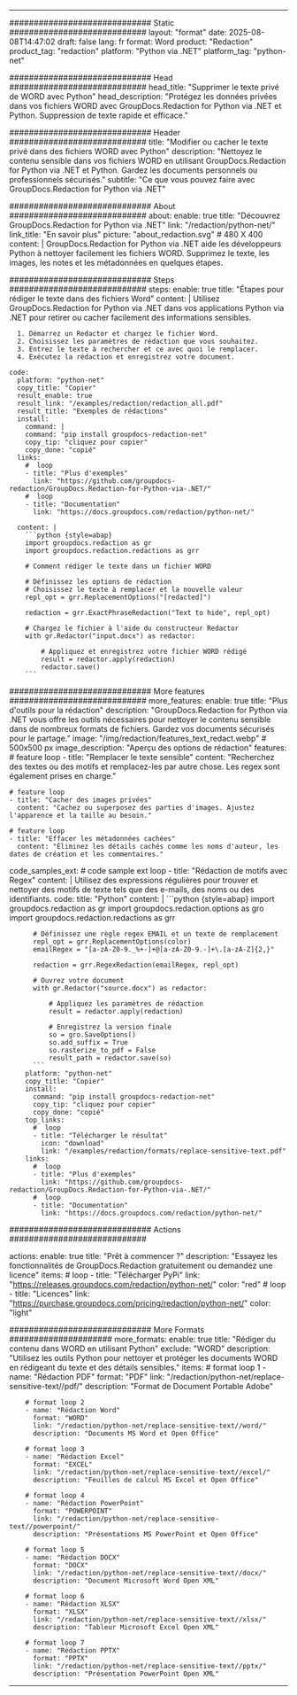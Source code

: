 
---
############################# Static ############################
layout: "format"
date:  2025-08-08T14:47:02
draft: false
lang: fr
format: Word
product: "Redaction"
product_tag: "redaction"
platform: "Python via .NET"
platform_tag: "python-net"

############################# Head ############################
head_title: "Supprimer le texte privé de WORD avec Python"
head_description: "Protégez les données privées dans vos fichiers WORD avec GroupDocs.Redaction for Python via .NET et Python. Suppression de texte rapide et efficace."

############################# Header ############################
title: "Modifier ou cacher le texte privé dans des fichiers WORD avec Python" 
description: "Nettoyez le contenu sensible dans vos fichiers WORD en utilisant GroupDocs.Redaction for Python via .NET et Python. Gardez les documents personnels ou professionnels sécurisés."
subtitle: "Ce que vous pouvez faire avec GroupDocs.Redaction for Python via .NET" 

############################# About ############################
about:
    enable: true
    title: "Découvrez GroupDocs.Redaction for Python via .NET"
    link: "/redaction/python-net/"
    link_title: "En savoir plus"
    picture: "about_redaction.svg" # 480 X 400
    content: |
       GroupDocs.Redaction for Python via .NET aide les développeurs Python à nettoyer facilement les fichiers WORD. Supprimez le texte, les images, les notes et les métadonnées en quelques étapes.

############################# Steps ############################
steps:
    enable: true
    title: "Étapes pour rédiger le texte dans des fichiers Word"
    content: |
      Utilisez GroupDocs.Redaction for Python via .NET dans vos applications Python via .NET pour retirer ou cacher facilement des informations sensibles.
      
      1. Démarrez un Redactor et chargez le fichier Word.
      2. Choisissez les paramètres de rédaction que vous souhaitez.
      3. Entrez le texte à rechercher et ce avec quoi le remplacer.
      4. Exécutez la rédaction et enregistrez votre document.
   
    code:
      platform: "python-net"
      copy_title: "Copier"
      result_enable: true
      result_link: "/examples/redaction/redaction_all.pdf"
      result_title: "Exemples de rédactions"
      install:
        command: |
        command: "pip install groupdocs-redaction-net"
        copy_tip: "cliquez pour copier"
        copy_done: "copié"
      links:
        #  loop
        - title: "Plus d'exemples"
          link: "https://github.com/groupdocs-redaction/GroupDocs.Redaction-for-Python-via-.NET/"
        #  loop
        - title: "Documentation"
          link: "https://docs.groupdocs.com/redaction/python-net/"
          
      content: |
        ```python {style=abap}
        import groupdocs.redaction as gr
        import groupdocs.redaction.redactions as grr

        # Comment rédiger le texte dans un fichier WORD

        # Définissez les options de rédaction
        # Choisissez le texte à remplacer et la nouvelle valeur
        repl_opt = grr.ReplacementOptions("[redacted]")
                
        redaction = grr.ExactPhraseRedaction("Text to hide", repl_opt)

        # Chargez le fichier à l'aide du constructeur Redactor
        with gr.Redactor("input.docx") as redactor:

            # Appliquez et enregistrez votre fichier WORD rédigé
            result = redactor.apply(redaction)
            redactor.save()
        ```            


############################# More features ############################
more_features:
  enable: true
  title: "Plus d'outils pour la rédaction"
  description: "GroupDocs.Redaction for Python via .NET vous offre les outils nécessaires pour nettoyer le contenu sensible dans de nombreux formats de fichiers. Gardez vos documents sécurisés pour le partage."
  image: "/img/redaction/features_text_redact.webp" # 500x500 px
  image_description: "Aperçu des options de rédaction"
  features:
    # feature loop
    - title: "Remplacer le texte sensible"
      content: "Recherchez des textes ou des motifs et remplacez-les par autre chose. Les regex sont également prises en charge."

    # feature loop
    - title: "Cacher des images privées"
      content: "Cachez ou superposez des parties d'images. Ajustez l'apparence et la taille au besoin."

    # feature loop
    - title: "Effacer les métadonnées cachées"
      content: "Éliminez les détails cachés comme les noms d'auteur, les dates de création et les commentaires."
      
  code_samples_ext:
    # code sample ext loop
    - title: "Rédaction de motifs avec Regex"
      content: |
        Utilisez des expressions régulières pour trouver et nettoyer des motifs de texte tels que des e-mails, des noms ou des identifiants.
      code:
        title: "Python"
        content: |
          ```python {style=abap}
          import groupdocs.redaction as gr
          import groupdocs.redaction.options as gro
          import groupdocs.redaction.redactions as grr

          # Définissez une règle regex EMAIL et un texte de remplacement
          repl_opt = grr.ReplacementOptions(color)
          emailRegex = "[a-zA-Z0-9._%+-]+@[a-zA-Z0-9.-]+\.[a-zA-Z]{2,}"

          redaction = grr.RegexRedaction(emailRegex, repl_opt)

          # Ouvrez votre document
          with gr.Redactor("source.docx") as redactor:

              # Appliquez les paramètres de rédaction
              result = redactor.apply(redaction)

              # Enregistrez la version finale
              so = gro.SaveOptions()
              so.add_suffix = True
              so.rasterize_to_pdf = False
              result_path = redactor.save(so)
          ```
        platform: "python-net"
        copy_title: "Copier"
        install:
          command: "pip install groupdocs-redaction-net"
          copy_tip: "cliquez pour copier"
          copy_done: "copié"
        top_links:
          #  loop
          - title: "Télécharger le résultat"
            icon: "download"
            link: "/examples/redaction/formats/replace-sensitive-text.pdf"
        links:
          #  loop
          - title: "Plus d'exemples"
            link: "https://github.com/groupdocs-redaction/GroupDocs.Redaction-for-Python-via-.NET/"
          #  loop
          - title: "Documentation"
            link: "https://docs.groupdocs.com/redaction/python-net/"


############################# Actions ############################

actions:
  enable: true
  title: "Prêt à commencer ?"
  description: "Essayez les fonctionnalités de GroupDocs.Redaction gratuitement ou demandez une licence"
  items:
    #  loop
    - title: "Télécharger PyPi"
      link: "https://releases.groupdocs.com/redaction/python-net/"
      color: "red"
        #  loop
    - title: "Licences"
      link: "https://purchase.groupdocs.com/pricing/redaction/python-net/"
      color: "light"


############################# More Formats #####################
more_formats:
    enable: true
    title: "Rédiger du contenu dans WORD en utilisant Python"
    exclude: "WORD"
    description: "Utilisez les outils Python pour nettoyer et protéger les documents WORD en rédigeant du texte et des détails sensibles."
    items: 
        # format loop 1
        - name: "Rédaction PDF"
          format: "PDF"
          link: "/redaction/python-net/replace-sensitive-text//pdf/"
          description: "Format de Document Portable Adobe"

        # format loop 2
        - name: "Rédaction Word"
          format: "WORD"
          link: "/redaction/python-net/replace-sensitive-text//word/"
          description: "Documents MS Word et Open Office"
          
        # format loop 3
        - name: "Rédaction Excel"
          format: "EXCEL"
          link: "/redaction/python-net/replace-sensitive-text//excel/"
          description: "Feuilles de calcul MS Excel et Open Office"

        # format loop 4
        - name: "Rédaction PowerPoint"
          format: "POWERPOINT"
          link: "/redaction/python-net/replace-sensitive-text//powerpoint/"
          description: "Présentations MS PowerPoint et Open Office"

        # format loop 5
        - name: "Rédaction DOCX"
          format: "DOCX"
          link: "/redaction/python-net/replace-sensitive-text//docx/"
          description: "Document Microsoft Word Open XML"
          
        # format loop 6
        - name: "Rédaction XLSX"
          format: "XLSX"
          link: "/redaction/python-net/replace-sensitive-text//xlsx/"
          description: "Tableur Microsoft Excel Open XML"
          
        # format loop 7
        - name: "Rédaction PPTX"
          format: "PPTX"
          link: "/redaction/python-net/replace-sensitive-text//pptx/"
          description: "Présentation PowerPoint Open XML"


---